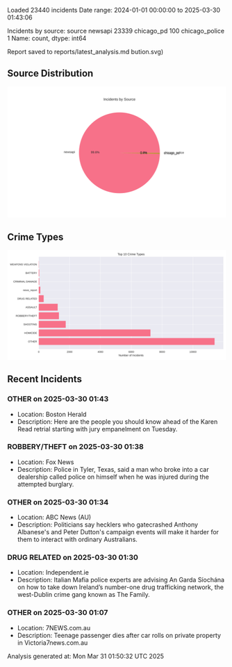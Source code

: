 
Loaded 23440 incidents
Date range: 2024-01-01 00:00:00 to 2025-03-30 01:43:06

Incidents by source:
source
newsapi           23339
chicago_pd          100
chicago_police        1
Name: count, dtype: int64

Report saved to reports/latest_analysis.md
bution.svg)

## Source Distribution
![Source Distribution](images/source_distribution.svg)

## Crime Types
![Crime Types](images/crime_types.svg)

## Recent Incidents

### OTHER on 2025-03-30 01:43
- Location: Boston Herald
- Description: Here are the people you should know ahead of the Karen Read retrial starting with jury empanelment on Tuesday.


### ROBBERY/THEFT on 2025-03-30 01:38
- Location: Fox News
- Description: Police in Tyler, Texas, said a man who broke into a car dealership called police on himself when he was injured during the attempted burglary.


### OTHER on 2025-03-30 01:34
- Location: ABC News (AU)
- Description: Politicians say hecklers who gatecrashed Anthony Albanese's and Peter Dutton's campaign events will make it harder for them to interact with ordinary Australians.


### DRUG RELATED on 2025-03-30 01:30
- Location: Independent.ie
- Description: Italian Mafia police experts are advising An Garda Síochána on how to take down Ireland’s number-one drug trafficking network, the west-Dublin crime gang known as The Family.


### OTHER on 2025-03-30 01:07
- Location: 7NEWS.com.au
- Description: Teenage passenger dies after car rolls on private property in Victoria7news.com.au

Analysis generated at: Mon Mar 31 01:50:32 UTC 2025
